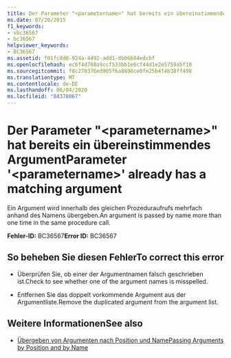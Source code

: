 ```yaml
---
title: Der Parameter "<parametername>" hat bereits ein übereinstimmendes Argument
ms.date: 07/20/2015
f1_keywords:
- vbc36567
- bc36567
helpviewer_keywords:
- BC36567
ms.assetid: f01fc8d8-924a-4492-add1-db06604edcbf
ms.openlocfilehash: ec6f4d708a9ccf533bb1e6cf44d1e2e5759a5f10
ms.sourcegitcommit: f8c270376ed905f6a8896ce0fe25b4f4b38ff498
ms.translationtype: MT
ms.contentlocale: de-DE
ms.lasthandoff: 06/04/2020
ms.locfileid: "84378067"
---
```

# <a name="parameter-parametername-already-has-a-matching-argument"></a><span data-ttu-id="ede39-102">Der Parameter "\<parametername>" hat bereits ein übereinstimmendes Argument</span><span class="sxs-lookup"><span data-stu-id="ede39-102">Parameter '\<parametername>' already has a matching argument</span></span>
<span data-ttu-id="ede39-103">Ein Argument wird innerhalb des gleichen Prozeduraufrufs mehrfach anhand des Namens übergeben.</span><span class="sxs-lookup"><span data-stu-id="ede39-103">An argument is passed by name more than one time in the same procedure call.</span></span>  
  
 <span data-ttu-id="ede39-104">**Fehler-ID:** BC36567</span><span class="sxs-lookup"><span data-stu-id="ede39-104">**Error ID:** BC36567</span></span>  
  
## <a name="to-correct-this-error"></a><span data-ttu-id="ede39-105">So beheben Sie diesen Fehler</span><span class="sxs-lookup"><span data-stu-id="ede39-105">To correct this error</span></span>  
  
- <span data-ttu-id="ede39-106">Überprüfen Sie, ob einer der Argumentnamen falsch geschrieben ist.</span><span class="sxs-lookup"><span data-stu-id="ede39-106">Check to see whether one of the argument names is misspelled.</span></span>  
  
- <span data-ttu-id="ede39-107">Entfernen Sie das doppelt vorkommende Argument aus der Argumentliste.</span><span class="sxs-lookup"><span data-stu-id="ede39-107">Remove the duplicated argument from the argument list.</span></span>  
  
## <a name="see-also"></a><span data-ttu-id="ede39-108">Weitere Informationen</span><span class="sxs-lookup"><span data-stu-id="ede39-108">See also</span></span>

- [<span data-ttu-id="ede39-109">Übergeben von Argumenten nach Position und Name</span><span class="sxs-lookup"><span data-stu-id="ede39-109">Passing Arguments by Position and by Name</span></span>](../programming-guide/language-features/procedures/passing-arguments-by-position-and-by-name.md)
